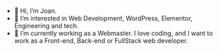 - 👋 Hi, I’m Joan.
- 👀 I’m interested in Web Development, WordPress, Elementor, Engineering and tech.
- 🌱 I’m currently working as a Webmaster. I love coding, and I want to work as a Front-end, Back-end or FullStack web developer.

<!---
Stailah/Stailah is a ✨ special ✨ repository because its `README.md` (this file) appears on your GitHub profile.
You can click the Preview link to take a look at your changes.
--->
